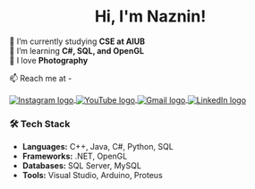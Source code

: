 <h1 align="center"> Hi, I'm Naznin!</h1>

🔭 I’m currently studying **CSE at AIUB**  
🌱 I’m learning **C#, SQL, and OpenGL**  
📸 I love **Photography**  

📫 Reach me at -

<p>
    <a href="https://www.instagram.com/_____n.roshni.2255/" target="_blank">
        <img align="center" src="https://img.shields.io/badge/Instagram-000?style=for-the-badge&logo=Instagram&logoColor=E4405F" alt="Instagram logo"/>
    </a> 
    <a href="https://www.youtube.com/@naznin_roshni" target="_blank">
        <img align="center" src="https://img.shields.io/badge/YouTube-000?style=for-the-badge&logo=youtube&logoColor=FF0000" alt="YouTube logo"/>
    </a>
    <a href="mailto:roshninaznin202@gmail.com">
        <img align="center" src="https://img.shields.io/badge/Gmail-000?style=for-the-badge&logo=gmail&logoColor=C80036" alt="Gmail logo"/>
    </a> 
    <a href="https://www.linkedin.com/in/naznin-roshni-24a0a0205/" target="_blank">
    <img align="center" src="https://img.shields.io/badge/LinkedIn-000?style=for-the-badge&logo=linkedin&logoColor=0A66C2" alt="LinkedIn logo"/>
</a>
</p>



### 🛠 Tech Stack
- **Languages:** C++, Java, C#, Python, SQL
- **Frameworks:** .NET, OpenGL
- **Databases:** SQL Server, MySQL
- **Tools:** Visual Studio, Arduino, Proteus
